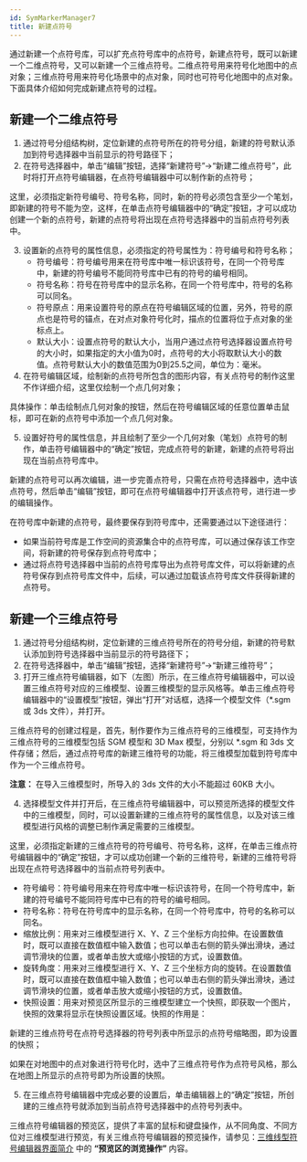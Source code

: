 ```yaml
---
id: SymMarkerManager7
title: 新建点符号
---
```

通过新建一个点符号库，可以扩充点符号库中的点符号，新建点符号，既可以新建一个二维点符号，又可以新建一个三维点符号。二维点符号用来符号化地图中的点对象；三维点符号用来符号化场景中的点对象，同时也可符号化地图中的点对象。下面具体介绍如何完成新建点符号的过程。

## 新建一个二维点符号

1. 通过符号分组结构树，定位新建的点符号所在的符号分组，新建的符号默认添加到符号选择器中当前显示的符号路径下；
2. 在符号选择器中，单击“编辑”按钮，选择“新建符号”->“新建二维点符号”，此时将打开点符号编辑器，在点符号编辑器中可以制作新的点符号； 

这里，必须指定新符号编号、符号名称，同时，新的符号必须包含至少一个笔划，即新建的符号不能为空，这样，在单击点符号编辑器中的“确定”按钮，才可以成功创建一个新的点符号，新建的点符号将出现在点符号选择器中的当前点符号列表中。

3. 设置新的点符号的属性信息，必须指定的符号属性为：符号编号和符号名称； 
    * 符号编号：符号编号用来在符号库中唯一标识该符号，在同一个符号库中，新建的符号编号不能同符号库中已有的符号的编号相同。
    * 符号名称：符号在符号库中的显示名称，在同一个符号库中，符号的名称可以同名。
    * 符号原点：用来设置符号的原点在符号编辑区域的位置，另外，符号的原点也是符号的锚点，在对点对象符号化时，描点的位置将位于点对象的坐标点上。
    * 默认大小：设置点符号的默认大小，当用户通过点符号选择器设置点符号的大小时，如果指定的大小值为0时，点符号的大小将取默认大小的数值。点符号默认大小的数值范围为0到25.5之间，单位为：毫米。
4. 在符号编辑区域，绘制新的点符号所包含的图形内容，有关点符号的制作这里不作详细介绍，这里仅绘制一个点几何对象； 

具体操作：单击绘制点几何对象的按钮，然后在符号编辑区域的任意位置单击鼠标，即可在新的点符号中添加一个点几何对象。

5. 设置好符号的属性信息，并且绘制了至少一个几何对象（笔划）点符号的制作，单击符号编辑器中的“确定”按钮，完成点符号的新建，新建的点符号将出现在当前点符号库中。 

新建的点符号可以再次编辑，进一步完善点符号，只需在点符号选择器中，选中该点符号，然后单击“编辑”按钮，即可在点符号编辑器中打开该点符号，进行进一步的编辑操作。

在符号库中新建的点符号，最终要保存到符号库中，还需要通过以下途径进行：  

* 如果当前符号库是工作空间的资源集合中的点符号库，可以通过保存该工作空间，将新建的符号保存到点符号库中；
* 通过将点符号选择器中当前的点符号库导出为点符号库文件，可以将新建的点符号保存到点符号库文件中，后续，可以通过加载该点符号库文件获得新建的点符号。

## 新建一个三维点符号

1. 通过符号分组结构树，定位新建的三维点符号所在的符号分组，新建的符号默认添加到符号选择器中当前显示的符号路径下；
2. 在符号选择器中，单击“编辑”按钮，选择“新建符号”->“新建三维符号”； 
3. 打开三维点符号编辑器，如下（左图）所示，在三维点符号编辑器中，可以设置三维点符号对应的三维模型、设置三维模型的显示风格等。单击三维点符号编辑器中的“设置模型”按钮，弹出“打开”对话框，选择一个模型文件（*.sgm 或 3ds 文件），并打开。 

三维点符号的创建过程是，首先，制作要作为三维点符号的三维模型，可支持作为三维点符号的三维模型包括 SGM 模型和 3D Max 模型，分别以 *.sgm 和
3ds 文件存储；然后，通过点符号库的新建三维符号的功能，将三维模型加载到符号库中作为一个三维点符号。

**注意：** 在导入三维模型时，所导入的 3ds 文件的大小不能超过 60KB 大小。

4. 选择模型文件并打开后，在三维点符号编辑器中，可以预览所选择的模型文件中的三维模型，同时，可以设置新建的三维点符号的属性信息，以及对该三维模型进行风格的调整已制作满足需要的三维模型。 

这里，必须指定新建的三维点符号的符号编号、符号名称，这样，在单击三维点符号编辑器中的“确定”按钮，才可以成功创建一个新的三维符号，新建的三维符号将出现在点符号选择器中的当前点符号列表中。

* 符号编号：符号编号用来在符号库中唯一标识该符号，在同一个符号库中，新建的符号编号不能同符号库中已有的符号的编号相同。
* 符号名称：符号在符号库中的显示名称，在同一个符号库中，符号的名称可以同名。
* 缩放比例：用来对三维模型进行 X、Y、Z 三个坐标方向拉伸。在设置数值时，既可以直接在数值框中输入数值；也可以单击右侧的箭头弹出滑块，通过调节滑块的位置，或者单击放大或缩小按钮的方式，设置数值。
* 旋转角度：用来对三维模型进行 X、Y、Z 三个坐标方向的旋转。在设置数值时，既可以直接在数值框中输入数值；也可以单击右侧的箭头弹出滑块，通过调节滑块的位置，或者单击放大或缩小按钮的方式，设置数值。
* 快照设置：用来对预览区所显示的三维模型建立一个快照，即获取一个图片，快照的效果将显示在快照设置区域。快照的作用是： 

新建的三维点符号在点符号选择器的符号列表中所显示的点符号缩略图，即为设置的快照；

如果在对地图中的点对象进行符号化时，选中了三维点符号作为点符号风格，那么在地图上所显示的点符号即为所设置的快照。

5. 在三维点符号编辑器中完成必要的设置后，单击编辑器上的“确定”按钮，所创建的三维点符号就添加到当前点符号选择器中的点符号列表中。



三维点符号编辑器的预览区，提供了丰富的鼠标和键盘操作，从不同角度、不同方位对三维模型进行预览，有关三维点符号编辑器的预览操作，请参见：[三维线型符号编辑器界面简介](SymLine3DEditor2)
中的 **“预览区的浏览操作”** 内容。

